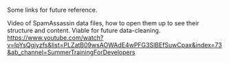 Some links for future reference.

Video of SpamAssassin data files, how to open them up to see their structure and content. Viable for future data-cleaning.
https://www.youtube.com/watch?v=IpYsQgjyzfs&list=PLZatB09wsAOWAdE4wPFG3SlBEfSuwCpax&index=73&ab_channel=SummerTrainingForDevelopers
